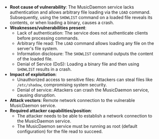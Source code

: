 - **Root cause of vulnerability**: The MusicDaemon service lacks authentication and allows arbitrary file loading via the `LOAD` command. Subsequently, using the `SHOWLIST` command on a loaded file reveals its contents, or when loading a binary, causes a crash.
- **Weaknesses/vulnerabilities present**:
    - Lack of authentication: The service does not authenticate clients before processing commands.
    - Arbitrary file read: The `LOAD` command allows loading any file on the server's file system.
    - Information disclosure: The `SHOWLIST` command outputs the content of the loaded file.
    - Denial of Service (DoS): Loading a binary file and then using `SHOWLIST` results in a crash.
- **Impact of exploitation**:
    - Unauthorized access to sensitive files: Attackers can steal files like `/etc/shadow`, compromising system security.
    - Denial of service: Attackers can crash the MusicDaemon service, causing disruption.
- **Attack vectors**: Remote network connection to the vulnerable MusicDaemon service.
- **Required attacker capabilities/position**:
    - The attacker needs to be able to establish a network connection to the MusicDaemon service.
    - The MusicDaemon service must be running as root (default configuration) for the file read to succeed.